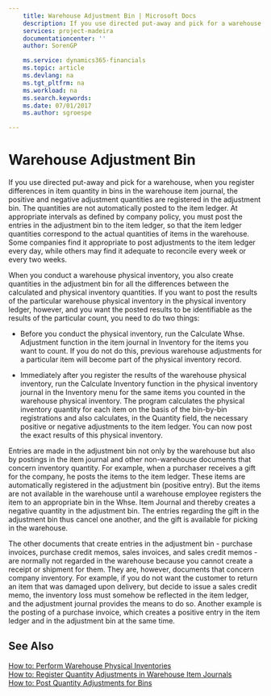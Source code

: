 ```yaml
---
    title: Warehouse Adjustment Bin | Microsoft Docs
    description: If you use directed put-away and pick for a warehouse, when you register differences in item quantity in bins in the warehouse item journal, the positive and negative adjustment quantities are registered in the adjustment bin. The quantities are not automatically posted to the item ledger. At appropriate intervals as defined by company policy, you must post the entries in the adjustment bin to the item ledger, so that the item ledger quantities correspond to the actual quantities of items in the warehouse. Some companies find it appropriate to post adjustments to the item ledger every day, while others may find it adequate to reconcile every week or every two weeks.
    services: project-madeira
    documentationcenter: ''
    author: SorenGP

    ms.service: dynamics365-financials
    ms.topic: article
    ms.devlang: na
    ms.tgt_pltfrm: na
    ms.workload: na
    ms.search.keywords:
    ms.date: 07/01/2017
    ms.author: sgroespe

---
```

# Warehouse Adjustment Bin
If you use directed put-away and pick for a warehouse, when you register differences in item quantity in bins in the warehouse item journal, the positive and negative adjustment quantities are registered in the adjustment bin. The quantities are not automatically posted to the item ledger. At appropriate intervals as defined by company policy, you must post the entries in the adjustment bin to the item ledger, so that the item ledger quantities correspond to the actual quantities of items in the warehouse. Some companies find it appropriate to post adjustments to the item ledger every day, while others may find it adequate to reconcile every week or every two weeks.  
  
 When you conduct a warehouse physical inventory, you also create quantities in the adjustment bin for all the differences between the calculated and physical inventory quantities. If you want to post the results of the particular warehouse physical inventory in the physical inventory ledger, however, and you want the posted results to be identifiable as the results of the particular count, you need to do two things:  
  
-   Before you conduct the physical inventory, run the Calculate Whse. Adjustment function in the item journal in Inventory for the items you want to count. If you do not do this, previous warehouse adjustments for a particular item will become part of the physical inventory record.  
  
-   Immediately after you register the results of the warehouse physical inventory, run the Calculate Inventory function in the physical inventory journal in the Inventory menu for the same items you counted in the warehouse physical inventory. The program calculates the physical inventory quantity for each item on the basis of the bin-by-bin registrations and also calculates, in the Quantity field, the necessary positive or negative adjustments to the item ledger. You can now post the exact results of this physical inventory.  
  
 Entries are made in the adjustment bin not only by the warehouse but also by postings in the item journal and other non-warehouse documents that concern inventory quantity. For example, when a purchaser receives a gift for the company, he posts the items to the item ledger. These items are automatically registered in the adjustment bin (positive entry). But the items are not available in the warehouse until a warehouse employee registers the item to an appropriate bin in the Whse. Item Journal and thereby creates a negative quantity in the adjustment bin. The entries regarding the gift in the adjustment bin thus cancel one another, and the gift is available for picking in the warehouse.  
  
 The other documents that create entries in the adjustment bin - purchase invoices, purchase credit memos, sales invoices, and sales credit memos - are normally not regarded in the warehouse because you cannot create a receipt or shipment for them. They are, however, documents that concern company inventory. For example, if you do not want the customer to return an item that was damaged upon delivery, but decide to issue a sales credit memo, the inventory loss must somehow be reflected in the item ledger, and the adjustment journal provides the means to do so. Another example is the posting of a purchase invoice, which creates a positive entry in the item ledger and in the adjustment bin at the same time.  
  
## See Also  
 [How to: Perform Warehouse Physical Inventories](../how-to-perform-warehouse-physical-inventories.md)   
 [How to: Register Quantity Adjustments in Warehouse Item Journals](../how-to-register-quantity-adjustments-in-warehouse-item-journals.md)   
 [How to: Post Quantity Adjustments for Bins](../how-to-post-quantity-adjustments-for-bins.md)